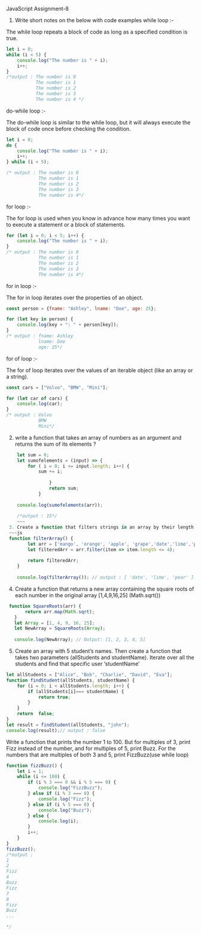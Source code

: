   JavaScript Assignment-8

1. Write short notes on the below with code examples
while loop :- 

The while loop repeats a block of code as long as a specified condition is true.
~~~js
let i = 0;
while (i < 5) {
    console.log("The number is " + i);
    i++;
}
/*output : The number is 0
           The number is 1
           The number is 2
           The number is 3
           The number is 4 */
~~~

do-while loop :-

The do-while loop is similar to the while loop, but it will always execute the block of code once before checking the condition.
~~~js 
let i = 0;
do {
    console.log("The number is " + i);
    i++;
} while (i < 5);

/* output : The number is 0
            The number is 1
            The number is 2
            The number is 3
            The number is 4*/
~~~
for loop :-

The for loop is used when you know in advance how many times you want to execute a statement or a block of statements.
~~~js
for (let i = 0; i < 5; i++) {
    console.log("The number is " + i);
}
/* output : The number is 0
            The number is 1
            The number is 2
            The number is 3
            The number is 4*/
~~~

for in loop :-

The for in loop iterates over the properties of an object.
~~~js
const person = {fname: "Ashley", lname: "Doe", age: 25};

for (let key in person) {
    console.log(key + ": " + person[key]);
}
/* output : fname: Ashley
            lname: Doe
            age: 25*/
~~~
for of loop :-

The for of loop iterates over the values of an iterable object (like an array or a string).
~~~js
const cars = ["Volvo", "BMW", "Mini"];

for (let car of cars) {
    console.log(car);
}
/* output : Volvo
            BMW
            Mini*/
 ~~~
2. write a function that takes an array of numbers as an argument and returns the sum of its elements ?
~~~js
    let sum = 0;
    let sumofelements = (input) => {
        for ( i = 0; i <= input.length; i++) {
            sum += i; 
                                     
                }
                return sum; 
            }
        
    console.log(sumofelements(arr));
    
    /*output : 15*/
    ~~~
 3. Create a function that filters strings in an array by their length
 ~~~js
 function filterArray() {
        let arr = ['mango', 'orange', 'apple', 'grape','date','lime','pear'];
        let filteredArr = arr.filter(item => item.length <= 4);
        
        return filteredArr; 
    }
    
    console.log(filterArray()); // output : [ 'date', 'lime', 'pear' ]   
 ~~~
 4. Create a function that returns a new array containing the square roots of each number in the original array [1,4,9,16,25] (Math.sqrt())
 ~~~js
  function SquareRoots(arr) {
        return arr.map(Math.sqrt);
    }
    let Array = [1, 4, 9, 16, 25];
    let NewArray = SquareRoots(Array);
    
    console.log(NewArray); // Output: [1, 2, 3, 4, 5] 
 ~~~

5. Create an array with 5 student’s names. Then create a function that takes two parameters (allStudents and studentName). Iterate over all the students and find that specific user ‘studentName’
~~~js
let allStudents = ["Alice", "Bob", "Charlie", "David", "Eva"];
function findStudent(allStudents, studentName) {
    for (i = 0; i < allStudents.length; i++) {
        if (allStudents[i]=== studentName) {
            return true;
        }
    }
    return  false;
}
let result = findStudent(allStudents, "john");
console.log(result);// output : false
~~~ 
Write a function that prints the number 1 to 100. But for multiples of 3, print Fizz instead of the number, and for multiples of 5, print Buzz. For the numbers that are multiples of both 3 and 5, print FizzBuzz(use while loop)
~~~js
function fizzBuzz() {
    let i = 1; 
    while (i <= 100) { 
        if (i % 3 === 0 && i % 5 === 0) {
            console.log("FizzBuzz");
        } else if (i % 3 === 0) {
            console.log("Fizz");
        } else if (i % 5 === 0) {
            console.log("Buzz");
        } else {
            console.log(i);
        }
        i++;
    }
}
fizzBuzz();
/*output :
1
2
Fizz
4
Buzz
Fizz
7
8
Fizz
Buzz
...

*/
~~~